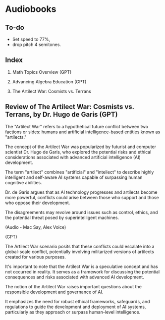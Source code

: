 # Audiobooks

## To-do

* Set speed to 77%,
* drop pitch 4 semitones.

## Index

1. Math Topics Overview (GPT)

2. Advancing Algebra Education (GPT)

3. The Artilect War: Cosmists vs. Terrans


## Review of The Artilect War: Cosmists vs. Terrans, by Dr. Hugo de Garis (GPT)

The "Artilect War" refers to a hypothetical future conflict between two factions or sides: humans and artificial intelligence-based entities known as "artilects."

The concept of the Artilect War was popularized by futurist and computer scientist Dr. Hugo de Garis, who explored the potential risks and ethical considerations associated with advanced artificial intelligence (AI) development.

The term "artilect" combines "artificial" and "intellect" to describe highly intelligent and self-aware AI systems capable of surpassing human cognitive abilities.

Dr. de Garis argues that as AI technology progresses and artilects become more powerful, conflicts could arise between those who support and those who oppose their development.

The disagreements may revolve around issues such as control, ethics, and the potential threat posed by superintelligent machines.

(Audio - Mac Say, Alex Voice)



(GPT)

The Artilect War scenario posits that these conflicts could escalate into a global-scale conflict, potentially involving militarized versions of artilects created for various purposes.

It's important to note that the Artilect War is a speculative concept and has not occurred in reality. It serves as a framework for discussing the potential consequences and risks associated with advanced AI development.

The notion of the Artilect War raises important questions about the responsible development and governance of AI.

It emphasizes the need for robust ethical frameworks, safeguards, and regulations to guide the development and deployment of AI systems, particularly as they approach or surpass human-level intelligence.
